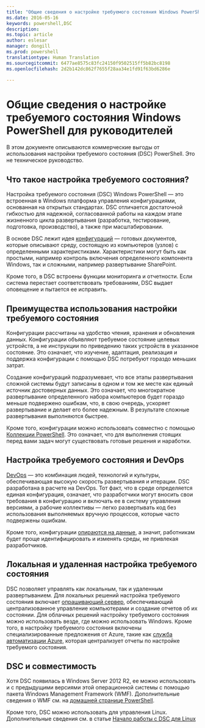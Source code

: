 ```yaml
---
title: "Общие сведения о настройке требуемого состояния Windows PowerShell для руководителей"
ms.date: 2016-05-16
keywords: powershell,DSC
description: 
ms.topic: article
author: eslesar
manager: dongill
ms.prod: powershell
translationtype: Human Translation
ms.sourcegitcommit: 6477ae8575c83fc24150f9502515ff5b82bc8198
ms.openlocfilehash: 2d2b142dc862f7655f28aa34e1fd91f63bd6286e

---
```


# Общие сведения о настройке требуемого состояния Windows PowerShell для руководителей #

В этом документе описываются коммерческие выгоды от использования настройки требуемого состояния (DSC) PowerShell. Это не техническое руководство.

## Что такое настройка требуемого состояния? ##

Настройка требуемого состояния (DSC) Windows PowerShell — это встроенная в Windows платформа управления конфигурациями, основанная на открытых стандартах. DSC отличается достаточной гибкостью для надежной, согласованной работы на каждом этапе жизненного цикла развертывания (разработка, тестирование, подготовка, производство), а также при масштабировании. 

В основе DSC лежит идея [конфигураций](https://msdn.microsoft.com/en-us/powershell/dsc/configurations) — готовых документов, которые описывают среду, состоящую из компьютеров (узлов) с определенными характеристиками. Характеристики могут быть как простыми, например контроль включения определенного компонента Windows, так и сложными, например развертывание SharePoint. 

Кроме того, в DSC встроены функции мониторинга и отчетности. Если система перестает соответствовать требованиям, DSC выдает оповещение и пытается ее исправить. 

## Преимущества использования настройки требуемого состояния ##

Конфигурации рассчитаны на удобство чтения, хранения и обновления данных. Конфигурации объявляют требуемое состояние целевых устройств, а не инструкции по приведению таких устройств в указанное состояние. Это означает, что изучение, адаптация, реализация и поддержка конфигурации с помощью DSC потребуют гораздо меньших затрат. 

Создание конфигураций подразумевает, что все этапы развертывания сложной системы будут записаны в одном и том же месте как единый источник достоверных данных. Это означает, что многократное развертывание определенного набора компьютеров будет гораздо меньше подвержено ошибкам, что, в свою очередь, ускоряет развертывание и делает его более надежным. В результате сложные развертывания выполняются быстрее.

Кроме того, конфигурации можно использовать совместно с помощью [Коллекции PowerShell](https://powershellgallery.com). Это означает, что для выполнения стоящих перед вами задач могут существовать готовые решения и наработки.


## Настройка требуемого состояния и DevOps ##

[DevOps](http://blogs.technet.com/b/ashleymcglone/archive/2015/11/20/devops-for-n00bs-ie-windows-people.aspx) — это комбинация людей, технологий и культуры, обеспечивающая высокую скорость развертывания и итерации. DSC разработана в расчете на DevOps. Тот факт, что в среде определяется единая конфигурация, означает, что разработчики могут вносить свои требования в конфигурацию и включать ее в систему управления версиями, а рабочие коллективы — легко развертывать код без использования выполняемых вручную процессов, которые часто подвержены ошибкам. 

Кроме того, конфигурации [опираются на данные](https://msdn.microsoft.com/en-us/powershell/dsc/configdata), а значит, работникам будет проще идентифицировать и изменять среды, не привлекая разработчиков. 

## Локальная и удаленная настройка требуемого состояния ##

DSC позволяет управлять как локальным, так и удаленным развертыванием. Для локальных решений настройка требуемого состояния включает [опрашивающий сервер](https://msdn.microsoft.com/en-us/powershell/dsc/pullserver), обеспечивающий централизованное управление компьютерами и создание отчетов об их состоянии. Для облачных решений настройку требуемого состояния можно использовать везде, где можно использовать Windows. Кроме того, в настройку требуемого состояния включены специализированные предложения от Azure, такие как [служба автоматизации Azure](https://azure.microsoft.com/en-us/documentation/services/automation/), которая централизует отчеты по настройке требуемого состояния. 

## DSC и совместимость ##

Хотя DSC появилась в Windows Server 2012 R2, ее можно использовать и с предыдущими версиями этой операционной системы с помощью пакета Windows Management Framework (WMF). Дополнительные сведения о WMF см. на [домашней странице PowerShell](https://msdn.microsoft.com/en-us/powershell/). 

Кроме того, DSC можно использовать для управления Linux. Дополнительные сведения см. в статье [Начало работы с DSC для Linux](https://msdn.microsoft.com/en-us/powershell/dsc/lnxgettingstarted)




<!--HONumber=Aug16_HO3-->


